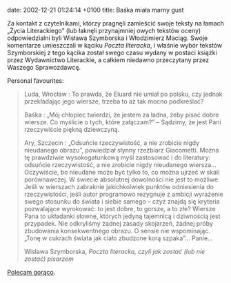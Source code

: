 date: 2002-12-21 01:24:14 +0100
title: Baśka miała marny gust

Za kontakt z czytelnikami, którzy pragnęli zamieścić swoje teksty na łamach „Życia Literackiego” (lub łaknęli przynajmniej owych tekstów oceny) odpowiedzialni byli Wisława Szymborska i Włodzimierz Maciąg. Swoje komentarze umieszczali w kąciku <cite>Poczta literacka</cite>, i właśnie wybór tekstów Szymborskiej z tego kącika został swego czasu wydany w postaci książki przez Wydawnictwo Literackie, a całkiem niedawno przeczytany przez Waszego Sprawozdawcę.

Personal favourites:

> Luda, Wrocław
> : To prawda, że Eluard nie umiał po polsku, czy jednak przekładając jego wiersze, trzeba to aż tak mocno podkreślać?
>
> Baśka
> : „Mój chłopiec twierdzi, że jestem za ładna, żeby pisać dobre wiersze. Co myślicie o tych, które załączam?” – Sądzimy, że jest Pani rzeczywiście piękną dziewczyną.
>
> Ary, Szczecin
> : „Odsuńcie rzeczywistość, a nie zrobicie nigdy nieudanego obrazu”, powiedział słynny rzeźbiarz Giacometti. Można tę prawdziwie wysokogatunkową myśl zastosować i do literatury: odsuńcie rzeczywistość, a nie zrobicie nigdy nieudanego wiersza… Oczywiście, bo nieudane może być tylko to, co można ujrzeć w skali porównawczej. W świecie absolutnej dowolności nie jest to możliwe. Jeśli w wierszach zabraknie jakichkolwiek punktów odniesienia do rzeczywistości, jeśli autor programowo rezygnuje z ambicji wyrażenie swego stosunku do świata i siebie samego – czyż znajdą się kryteria pozwalające wyrokować: to jest dobre, to gorsze, a to złe? Wiersze Pana to układanki słowne, których jedyną tajemnicą i dziwnością jest przypadek. Nie odkryliśmy żadnej zasady skojarzeń, żadnej próby zbudowania konsekwentnego obrazu. O sensie nie wspominając. „Tonę w cukrach świata jak ciało zbudzone korą szpaka”… Panie…
>
> Wisława Szymborska, <cite>Poczta literacka, czyli jak zostać (lub nie zostać) pisarzem</cite>

[Polecam gorąco](http://wl.net.pl/ksiazka.php?id=301 'Wydawnictwo Literackie').
